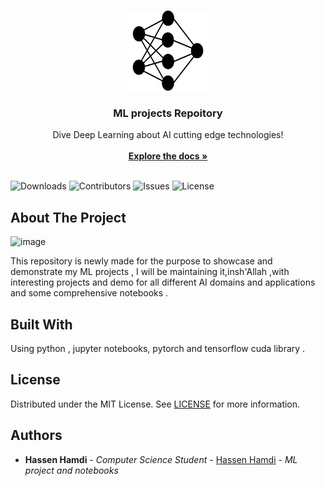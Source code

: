 <br/>
<p align="center">
  <a href="https://github.com/hassenhamdi/ML_Project">
    <img src="logo.png" alt="Logo" width="128" height="128">
  </a>

  <h3 align="center">ML projects Repoitory</h3>

  <p align="center">
    Dive Deep Learning about AI cutting edge technologies!
    <br/>
    <br/>
    <a href="https://github.com/hassenhamdi/ML_Projects"><strong>Explore the docs »</strong></a>
    <br/>
    <br/>
  </p>
</p>

![Downloads](https://img.shields.io/github/downloads/hassenhamdi/ML_Projects/total) ![Contributors](https://img.shields.io/github/contributors/hassenhamdi/ML_Projects?color=dark-green) ![Issues](https://img.shields.io/github/issues/hassenhamdi/ML_Projects) ![License](https://img.shields.io/github/license/hassenhamdi/ML_Projects) 


## About The Project

![image](https://github.com/hassenhamdi/ML_Projects/assets/74272600/2106a89c-2c14-45d2-ab7e-f989b83ffdd3)


This repository is newly made for the purpose to showcase and demonstrate my ML projects , I will be maintaining it,insh'Allah ,with interesting projects and demo for all different AI domains and applications and some comprehensive notebooks . 

## Built With

Using python , jupyter notebooks, pytorch and tensorflow cuda library .

## License

Distributed under the MIT License. See [LICENSE](https://github.com/hassenhamdi/ML_Project/blob/main/LICENSE.md) for more information.

## Authors

* **Hassen Hamdi** - *Computer Science Student* - [Hassen Hamdi](https://github.com/https://github.com/hassenhamdi/) - *ML project and notebooks*
